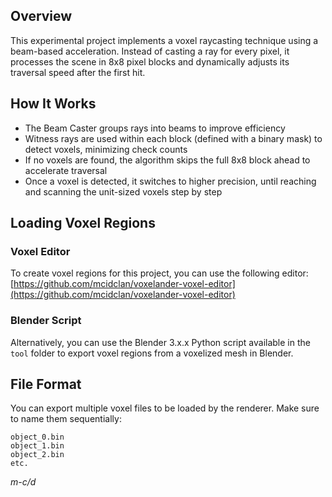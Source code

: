 ## Overview  
This experimental project implements a voxel raycasting technique using a beam-based acceleration. Instead of casting a ray for every pixel, it processes the scene in 8x8 pixel blocks and dynamically adjusts its traversal speed after the first hit.

## How It Works  
- The Beam Caster groups rays into beams to improve efficiency
- Witness rays are used within each block (defined with a binary mask) to detect voxels, minimizing check counts
- If no voxels are found, the algorithm skips the full 8x8 block ahead to accelerate traversal
- Once a voxel is detected, it switches to higher precision, until reaching and scanning the unit-sized voxels step by step

## Loading Voxel Regions  

### Voxel Editor  
To create voxel regions for this project, you can use the following editor:  
[https://github.com/mcidclan/voxelander-voxel-editor](https://github.com/mcidclan/voxelander-voxel-editor)

### Blender Script  
Alternatively, you can use the Blender 3.x.x Python script available in the `tool` folder to export voxel regions from a voxelized mesh in Blender.

## File Format  
You can export multiple voxel files to be loaded by the renderer. Make sure to name them sequentially:
```
object_0.bin
object_1.bin
object_2.bin
etc.
```

*m-c/d*
